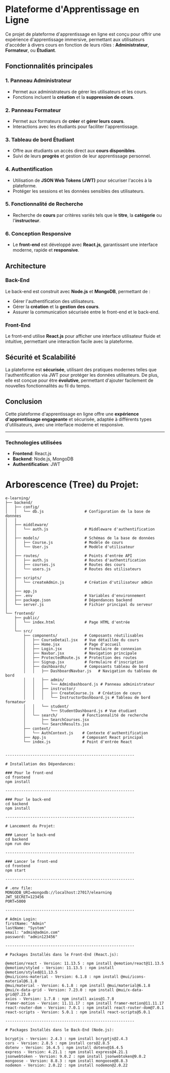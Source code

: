 # Plateforme d'Apprentissage en Ligne

Ce projet de plateforme d'apprentissage en ligne est conçu pour offrir une expérience d'apprentissage immersive, permettant aux utilisateurs d'accéder à divers cours en fonction de leurs rôles : **Administrateur**, **Formateur**, ou **Étudiant**.

## Fonctionnalités principales

### 1. **Panneau Administrateur**
   - Permet aux administrateurs de gérer les utilisateurs et les cours.
   - Fonctions incluent la **création** et la **suppression de cours**.

### 2. **Panneau Formateur**
   - Permet aux formateurs de **créer** et **gérer leurs cours**.
   - Interactions avec les étudiants pour faciliter l'apprentissage.

### 3. **Tableau de bord Étudiant**
   - Offre aux étudiants un accès direct aux **cours disponibles**.
   - Suivi de leurs **progrès** et gestion de leur apprentissage personnel.

### 4. **Authentification**
   - Utilisation de **JSON Web Tokens (JWT)** pour sécuriser l'accès à la plateforme.
   - Protéger les sessions et les données sensibles des utilisateurs.

### 5. **Fonctionnalité de Recherche**
   - Recherche de **cours** par critères variés tels que le **titre**, la **catégorie** ou l'**instructeur**.

### 6. **Conception Responsive**
   - Le **front-end** est développé avec **React.js**, garantissant une interface moderne, rapide et **responsive**.

## Architecture

### Back-End
Le back-end est construit avec **Node.js** et **MongoDB**, permettant de :
   - Gérer l'authentification des utilisateurs.
   - Gérer la **création** et la **gestion des cours**.
   - Assurer la communication sécurisée entre le front-end et le back-end.

### Front-End
Le front-end utilise **React.js** pour afficher une interface utilisateur fluide et intuitive, permettant une interaction facile avec la plateforme.

## Sécurité et Scalabilité
La plateforme est **sécurisée**, utilisant des pratiques modernes telles que l'authentification via JWT pour protéger les données utilisateurs. De plus, elle est conçue pour être **évolutive**, permettant d'ajouter facilement de nouvelles fonctionnalités au fil du temps.

## Conclusion
Cette plateforme d'apprentissage en ligne offre une **expérience d'apprentissage engageante** et sécurisée, adaptée à différents types d'utilisateurs, avec une interface moderne et responsive.

---

### Technologies utilisées

- **Frontend**: React.js
- **Backend**: Node.js, MongoDB
- **Authentification**: JWT


# Arborescence (Tree) du Projet:

```plaintext
e-learning/
├── backend/
│   ├── config/
│   │   └── db.js                  # Configuration de la base de données
│   │
│   ├── middleware/
│   │   └── auth.js                # Middleware d'authentification
│   │
│   ├── models/                    # Schémas de la base de données
│   │   ├── Course.js              # Modèle de cours
│   │   └── User.js                # Modèle d'utilisateur
│   │
│   ├── routes/                    # Points d'entrée API
│   │   ├── auth.js                # Routes d'authentification
│   │   ├── courses.js             # Routes des cours
│   │   └── users.js               # Routes des utilisateurs
│   │
│   ├── scripts/
│   │   └── createAdmin.js         # Création d'utilisateur admin
│   │
│   ├── app.js
│   ├── .env                       # Variables d'environnement
│   ├── package.json               # Dépendances backend
│   └── server.js                  # Fichier principal du serveur
│
└── frontend/
    ├── public/
    │   └── index.html             # Page HTML d'entrée
    │
    └── src/
        ├── components/            # Composants réutilisables
        │   ├── CourseDetail.jsx   # Vue détaillée du cours
        │   ├── Home.jsx           # Page d'accueil
        │   ├── Login.jsx          # Formulaire de connexion
        │   ├── Navbar.jsx         # Navigation principale
        │   ├── ProtectedRoute.js  # Protection des routes
        │   ├── Signup.jsx         # Formulaire d'inscription
        │   ├── dashboards/        # Composants tableau de bord
        │   │   ├── DashboardNavbar.js   # Navigation du tableau de bord
        │   │   ├── admin/
        │   │   │   └── AdminDashboard.js # Panneau administrateur
        │   │   ├── instructor/
        │   │   │   ├── CreateCourse.js  # Création de cours
        │   │   │   └── InstructorDashboard.js # Tableau de bord formateur
        │   │   └── student/
        │   │       └── StudentDashboard.js # Vue étudiant
        │   └── search/           # Fonctionnalité de recherche
        │       ├── SearchCourses.jsx
        │       └── SearchResults.jsx
        ├── context/
        │   └── AuthContext.js    # Contexte d'authentification
        ├── App.js                # Composant React principal
        └── index.js              # Point d'entrée React


---------------------------------------------------------

# Installation des Dépendances:

### Pour le front-end
cd frontend
npm install

---------------------------------------------------------

### Pour le back-end
cd backend
npm install

---------------------------------------------------------

# Lancement du Projet:

### Lancer le back-end
cd backend
npm run dev

---------------------------------------------------------

### Lancer le front-end
cd frontend
npm start

---------------------------------------------------------

# .env file:
MONGODB_URI=mongodb://localhost:27017/elearning
JWT_SECRET=123456
PORT=5000

---------------------------------------------------------

# Admin Login:
firstName: "Admin"
lastName: "System"
email: "admin@admin.com"
password: "admin123456"

---------------------------------------------------------

# Packages Installés dans le Front-End (React.js):

@emotion/react - Version: 11.13.5 : npm install @emotion/react@11.13.5
@emotion/styled - Version: 11.13.5 : npm install @emotion/styled@11.13.5
@mui/icons-material - Version: 6.1.8 : npm install @mui/icons-material@6.1.8
@mui/material - Version: 6.1.8 : npm install @mui/material@6.1.8
@mui/x-data-grid - Version: 7.23.0 : npm install @mui/x-data-grid@7.23.0
axios - Version: 1.7.8 : npm install axios@1.7.8
framer-motion - Version: 11.11.17 : npm install framer-motion@11.11.17
react-router-dom - Version: 7.0.1 : npm install react-router-dom@7.0.1
react-scripts - Version: 5.0.1 : npm install react-scripts@5.0.1

---------------------------------------------------------

# Packages Installés dans le Back-End (Node.js):

bcryptjs - Version: 2.4.3 : npm install bcryptjs@2.4.3
cors - Version: 2.8.5 : npm install cors@2.8.5
dotenv - Version: 16.4.5 : npm install dotenv@16.4.5
express - Version: 4.21.1 : npm install express@4.21.1
jsonwebtoken - Version: 9.0.2 : npm install jsonwebtoken@9.0.2
mongoose - Version: 8.8.3 : npm install mongoose@8.8.3
nodemon - Version: 2.0.22 : npm install nodemon@2.0.22
